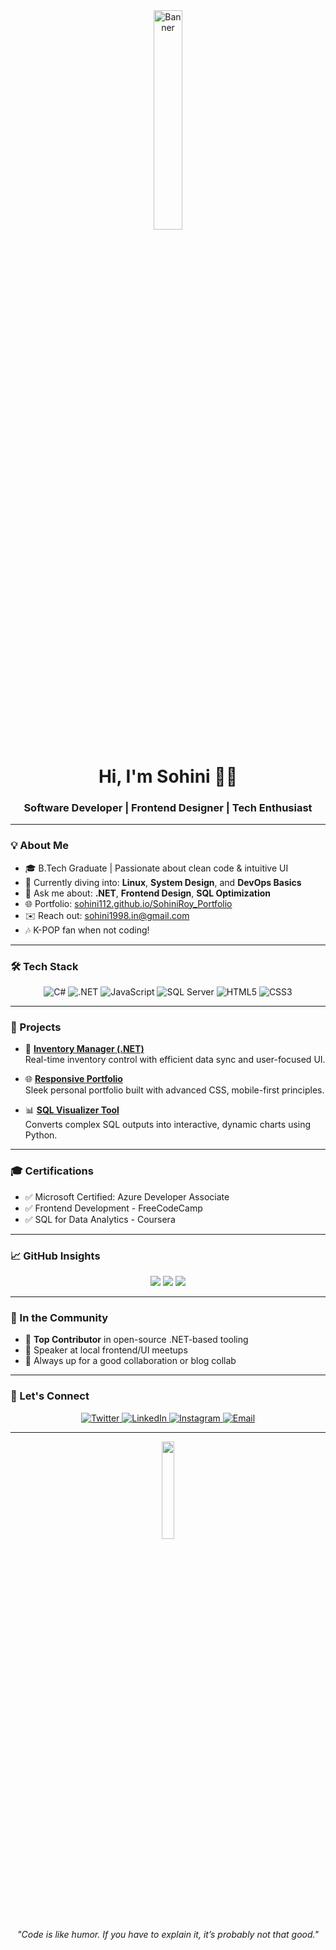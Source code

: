 <div align="center">
  <img src="https://media.giphy.com/media/xT9IgzoKnwFNmISR8I/giphy.gif" alt="Banner" width="30%">
</div>

<h1 align="center">Hi, I'm Sohini 👩‍💻</h1>
<h3 align="center">Software Developer | Frontend Designer | Tech Enthusiast</h3>

---

### 💡 About Me

- 🎓 B.Tech Graduate | Passionate about clean code & intuitive UI
- 🧠 Currently diving into: **Linux**, **System Design**, and **DevOps Basics**
- 💬 Ask me about: **.NET**, **Frontend Design**, **SQL Optimization**
- 🌐 Portfolio: [sohini112.github.io/SohiniRoy_Portfolio](https://sohini112.github.io/SohiniRoy_Portfolio)
- ✉️ Reach out: [sohini1998.in@gmail.com](mailto:sohini1998.in@gmail.com)
- 🎶 K-POP fan when not coding!

---

### 🛠 Tech Stack

<div align="center">
  <img src="https://img.icons8.com/color/48/c-sharp-logo.png" alt="C#" />
  <img src="https://img.icons8.com/color/48/net-framework.png" alt=".NET" />
  <img src="https://img.icons8.com/color/48/javascript.png" alt="JavaScript" />
  <img src="https://img.icons8.com/color/48/sql.png" alt="SQL Server" />
  <img src="https://img.icons8.com/color/48/html-5.png" alt="HTML5" />
  <img src="https://img.icons8.com/color/48/css3.png" alt="CSS3" />
</div>

---

### 🚀 Projects

- 🔧 **[Inventory Manager (.NET)](https://github.com/sohini112/project-a)**  
  Real-time inventory control with efficient data sync and user-focused UI.

- 🌐 **[Responsive Portfolio](https://github.com/sohini112/portfolio)**  
  Sleek personal portfolio built with advanced CSS, mobile-first principles.

- 📊 **[SQL Visualizer Tool](https://github.com/sohini112/sql-tool)**  
  Converts complex SQL outputs into interactive, dynamic charts using Python.

---

### 🎓 Certifications

- ✅ Microsoft Certified: Azure Developer Associate  
- ✅ Frontend Development - FreeCodeCamp  
- ✅ SQL for Data Analytics - Coursera

---

### 📈 GitHub Insights

<div align="center">
  <img src="https://github-readme-stats.vercel.app/api?username=sohini112&show_icons=true&theme=material-palenight" />
  <img src="https://github-readme-streak-stats.herokuapp.com?user=sohini112&theme=material-palenight" />
  <img src="https://github-readme-stats.vercel.app/api/top-langs/?username=sohini112&layout=compact&theme=material-palenight" />
</div>

---

### 🧩 In the Community

- 🌟 **Top Contributor** in open-source .NET-based tooling  
- 🎤 Speaker at local frontend/UI meetups  
- 🤝 Always up for a good collaboration or blog collab

---

### 🔗 Let's Connect

<div align="center">
  <a href="https://twitter.com/sohinir02904469" target="_blank">
    <img src="https://img.icons8.com/ios-filled/30/1DA1F2/twitter--v1.png" alt="Twitter" />
  </a>
  <a href="https://www.linkedin.com/in/sohini-roy-b8b8921b6/" target="_blank">
    <img src="https://img.icons8.com/ios-filled/30/0077B5/linkedin.png" alt="LinkedIn" />
  </a>
  <a href="https://www.instagram.com/sohini_roy98/" target="_blank">
    <img src="https://img.icons8.com/ios-filled/30/E1306C/instagram-new--v1.png" alt="Instagram" />
  </a>
  <a href="mailto:sohini.kol40@gmail.com" target="_blank">
    <img src="https://img.icons8.com/ios-filled/30/EA4335/gmail-new.png" alt="Email" />
  </a>
</div>

---

<div align="center">
  <img src="https://media.giphy.com/media/f9k1tV7HyORcngKF8v/giphy.gif" width="20%" />
  <br/>
  <em>"Code is like humor. If you have to explain it, it’s probably not that good."</em>
</div>
